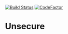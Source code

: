 [![Build Status](https://travis-ci.com/ESGI-Tibiscus/Unsecure.svg?branch=master)](https://travis-ci.com/ESGI-Tibiscus/Unsecure)
[![CodeFactor](https://www.codefactor.io/repository/github/esgi-tibiscus/unsecure/badge)](https://www.codefactor.io/repository/github/esgi-tibiscus/unsecure)

# Unsecure

